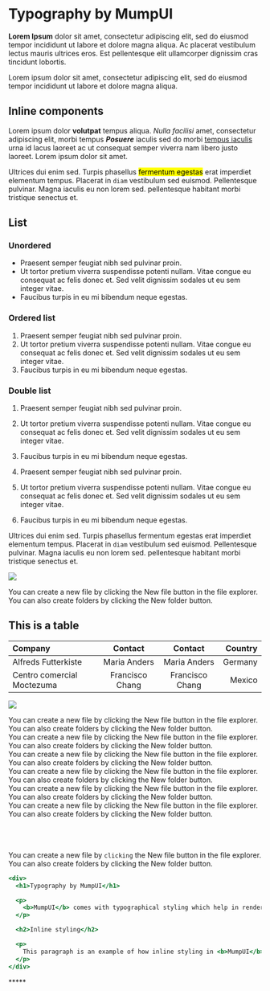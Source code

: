 # Typography by MumpUI

<!-- <iframe width='100%' class="max-width" style="aspect-ratio: 1.4;" src="https://twitter.com/Interior/status/463440424141459456"></iframe> -->

<!-- Twitter -->
<!-- <div class='embed'>
<blockquote class="twitter-tweet"><a href="https://twitter.com/elonmusk/status/1604617643973124097?ref_src=twsrc%5Etfw"></a></blockquote>
</div> -->

<!-- Youtube -->
<!-- <iframe width="100%" style="aspect-ratio: 16/9;" class="max-width" src="https://www.youtube.com/embed/4EeSSxx6ynU" title="Why does E=MC²?" frameborder="0" allow="accelerometer; autoplay; clipboard-write; encrypted-media; gyroscope; picture-in-picture; web-share" allowfullscreen></iframe> -->

<!-- Instagram -->
<!-- <iframe width="100%" style="aspect-ratio: 9/16" class="max-width" src="https://www.instagram.com/p/CtlrH3DJbJV/embed/" frameborder="0"></iframe> -->

<!-- Facebook -->
<!-- <iframe width="100%" style="aspect-ratio: 16/9;" class="max-width" src="https://www.facebook.com/plugins/post.php?href=https%3A%2F%2Fwww.facebook.com%2Fbollywoodwalamedia%2Fposts%2Fpfbid0WVXxdVpkQfZwKYssAx5ndjbtYuNbvepi6QJYTsZiy9b7vdczinieHZazTYTWwRQpl&show_text=true&width=500" width="500" height="498" style="border:none;overflow:hidden" scrolling="no" frameborder="0" allowfullscreen="true" allow="autoplay; clipboard-write; encrypted-media; picture-in-picture; web-share"></iframe> -->

**Lorem Ipsum** dolor sit amet, consectetur adipiscing elit, sed do eiusmod tempor incididunt ut labore et dolore magna aliqua. Ac placerat vestibulum lectus mauris ultrices eros. Est pellentesque elit ullamcorper dignissim cras tincidunt lobortis.

Lorem ipsum dolor sit amet, consectetur adipiscing elit, sed do eiusmod tempor incididunt ut labore et dolore magna aliqua.

## Inline components

Lorem ipsum dolor **volutpat** tempus aliqua. _Nulla facilisi_ amet, consectetur adipiscing elit, morbi tempus **_Posuere_** iaculis sed do morbi <u>tempus iaculis</u> urna id lacus laoreet ac ut consequat semper viverra nam libero justo laoreet. Lorem ipsum dolor sit amet.

Ultrices dui enim sed. Turpis phasellus <mark>fermentum egestas</mark> erat imperdiet elementum tempus. Placerat in `diam` vestibulum sed euismod. Pellentesque pulvinar. Magna iaculis eu non lorem sed. pellentesque habitant morbi tristique senectus et.

## List

### Unordered

- Praesent semper feugiat nibh sed pulvinar proin.
- Ut tortor pretium viverra suspendisse potenti nullam. Vitae congue eu consequat ac felis donec et. Sed velit dignissim sodales ut eu sem integer vitae.
- Faucibus turpis in eu mi bibendum neque egestas.

### Ordered list

1. Praesent semper feugiat nibh sed pulvinar proin.
2. Ut tortor pretium viverra suspendisse potenti nullam. Vitae congue eu consequat ac felis donec et. Sed velit dignissim sodales ut eu sem integer vitae.
3. Faucibus turpis in eu mi bibendum neque egestas.

### Double list

1. Praesent semper feugiat nibh sed pulvinar proin.
2. Ut tortor pretium viverra suspendisse potenti nullam. Vitae congue eu consequat ac felis donec et. Sed velit dignissim sodales ut eu sem integer vitae.
3. Faucibus turpis in eu mi bibendum neque egestas.

4. Praesent semper feugiat nibh sed pulvinar proin.
5. Ut tortor pretium viverra suspendisse potenti nullam. Vitae congue eu consequat ac felis donec et. Sed velit dignissim sodales ut eu sem integer vitae.
6. Faucibus turpis in eu mi bibendum neque egestas.

Ultrices dui enim sed. Turpis phasellus fermentum egestas erat imperdiet elementum tempus. Placerat in `diam` vestibulum sed euismod. Pellentesque pulvinar. Magna iaculis eu non lorem sed. pellentesque habitant morbi tristique senectus et.

<img
  src='https://www.adorama.com/alc/wp-content/uploads/2018/11/landscape-photography-tips-yosemite-valley-feature.jpg'
  class='max-width'
/>

<div class='caption'>
  You can create a new file by clicking the New file button in the file explorer. You can also create
  folders by clicking the New folder button.
</div>

## This is a table

| Company                    |     Contact     |     Contact     | Country |
| :------------------------- | :-------------: | :-------------: | ------: |
| Alfreds Futterkiste        |  Maria Anders   |  Maria Anders   | Germany |
| Centro comercial Moctezuma | Francisco Chang | Francisco Chang |  Mexico |

<img
  src='https://www.adorama.com/alc/wp-content/uploads/2018/11/landscape-photography-tips-yosemite-valley-feature.jpg'
/>

<div class='note red'>
  You can create a new file by clicking the New file button in the file explorer. You can also create
  folders by clicking the New folder button.
</div>

<div class='note blue'>
  You can create a new file by clicking the New file button in the file explorer. You can also create
  folders by clicking the New folder button.
</div>

<div class='note green'>
  You can create a new file by clicking the New file button in the file explorer. You can also create
  folders by clicking the New folder button.
</div>

<div class='note yellow'>
  You can create a new file by clicking the New file button in the file explorer. You can also create
  folders by clicking the New folder button.
</div>

<div class='note default'>
  You can create a new file by clicking the New file button in the file explorer. You can also create
  folders by clicking the New folder button.
</div>

<div class='note quote'>
  You can create a new file by clicking the New file button in the file explorer. You can also create
  folders by clicking the New folder button.
</div>

<div class='slider slider-1x'>
  <img src='https://static.vecteezy.com/system/resources/thumbnails/010/226/933/small_2x/dramatic-sunset-wildlife-landscape-illustration-free-vector.jpg' alt='' />
  <img src='https://i1.adis.ws/i/canon/get-inspired-landscape-photography-tips-1-16.9_e7ae10efb78c4526801d6037f80ab177' alt='' />
  <img src='https://images.pexels.com/photos/1619317/pexels-photo-1619317.jpeg?cs=srgb&dl=pexels-james-wheeler-1619317.jpg&fm=jpg' alt='' />
  <img src='https://w0.peakpx.com/wallpaper/181/986/HD-wallpaper-sunrise-landscape.jpg' alt='' />
  <img src='https://img.freepik.com/free-photo/painting-mountain-lake-with-mountain-background_188544-9126.jpg?w=2000' alt='' />
</div>

<div class='slider x2'>
  <img src='https://static.vecteezy.com/system/resources/thumbnails/010/226/933/small_2x/dramatic-sunset-wildlife-landscape-illustration-free-vector.jpg' alt='' />
  <img src='https://i1.adis.ws/i/canon/get-inspired-landscape-photography-tips-1-16.9_e7ae10efb78c4526801d6037f80ab177' alt='' />
  <img src='https://images.pexels.com/photos/1619317/pexels-photo-1619317.jpeg?cs=srgb&dl=pexels-james-wheeler-1619317.jpg&fm=jpg' alt='' />
  <img src='https://w0.peakpx.com/wallpaper/181/986/HD-wallpaper-sunrise-landscape.jpg' alt='' />
  <img src='https://img.freepik.com/free-photo/painting-mountain-lake-with-mountain-background_188544-9126.jpg?w=2000' alt='' />
</div>

<div class='slider x3'>
  <img src='https://static.vecteezy.com/system/resources/thumbnails/010/226/933/small_2x/dramatic-sunset-wildlife-landscape-illustration-free-vector.jpg' alt='' />
  <img src='https://i1.adis.ws/i/canon/get-inspired-landscape-photography-tips-1-16.9_e7ae10efb78c4526801d6037f80ab177' alt='' />
  <img src='https://images.pexels.com/photos/1619317/pexels-photo-1619317.jpeg?cs=srgb&dl=pexels-james-wheeler-1619317.jpg&fm=jpg' alt='' />
  <img src='https://w0.peakpx.com/wallpaper/181/986/HD-wallpaper-sunrise-landscape.jpg' alt='' />
  <img src='https://img.freepik.com/free-photo/painting-mountain-lake-with-mountain-background_188544-9126.jpg?w=2000' alt='' />
</div>

<p>
  You can create a new file by <code>clicking</code> the New file button in the file explorer. You can also
  create folders by clicking the New folder button.
</p>

```jsx
<div>
  <h1>Typography by MumpUI</h1>

  <p>
    <b>MumpUI</b> comes with typographical styling which help in rendering beautiful content on your website.
  </p>

  <h2>Inline styling</h2>

  <p>
    This paragraph is an example of how inline styling in <b>MumpUI</b> works.
  </p>
</div>
```

<div class='break'>*****</div>
